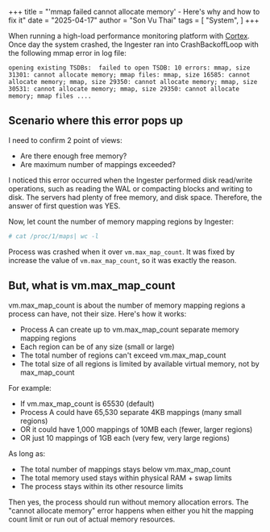 +++
title = "'mmap failed cannot allocate memory' - Here's why and how to fix it"
date = "2025-04-17"
author = "Son Vu Thai"
tags = [
    "System",
]
+++

When running a high-load performance monitoring platform with [Cortex](https://github.com/cortexproject/cortex). Once day the system crashed, the Ingester ran into CrashBackoffLoop with the following mmap error in log file:

```
opening existing TSDBs:  failed to open TSDB: 10 errors: mmap, size 31301: cannot allocate memory; mmap files: mmap, size 16585: cannot allocate memory; mmap, size 29350: cannot allocate memory; mmap, size 30531: cannot allocate memory; mmap, size 29350: cannot allocate memory; mmap files ....
```

## Scenario where this error pops up

I need to confirm 2 point of views:

- Are there enough free memory?
- Are maximum number of mappings exceeded?

I noticed this error occurred when the Ingester performed disk read/write operations, such as reading the WAL or compacting blocks and writing to disk. The servers had plenty of free memory, and disk space. Therefore, the answer of first question was YES.

Now, let count the number of memory mapping regions by Ingester:

```bash
# cat /proc/1/maps| wc -l
```
Process was crashed when it over `vm.max_map_count`. It was fixed by increase the value of `vm.max_map_count`, so it was exactly the reason.

## But, what is vm.max_map_count

vm.max_map_count is about the number of memory mapping regions a process can have, not their size. Here's how it works:

- Process A can create up to vm.max_map_count separate memory mapping regions
- Each region can be of any size (small or large)
- The total number of regions can't exceed vm.max_map_count
- The total size of all regions is limited by available virtual memory, not by max_map_count

For example:

- If vm.max_map_count is 65530 (default)
- Process A could have 65,530 separate 4KB mappings (many small regions)
- OR it could have 1,000 mappings of 10MB each (fewer, larger regions)
- OR just 10 mappings of 1GB each (very few, very large regions)

As long as:

- The total number of mappings stays below vm.max_map_count
- The total memory used stays within physical RAM + swap limits
- The process stays within its other resource limits

Then yes, the process should run without memory allocation errors. The "cannot allocate memory" error happens when either you hit the mapping count limit or run out of actual memory resources.
